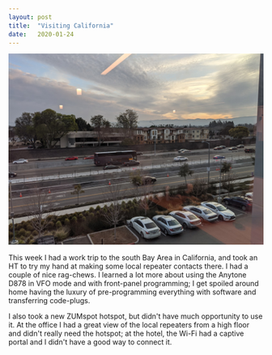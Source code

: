 ```yaml
---
layout: post
title:  "Visiting California"
date:   2020-01-24
---
```

![View of a Sunnyvale highway](/assets/2020-01-23-sunnyvale.jpg)

This week I had a work trip to the south Bay Area in California, and took an HT to try my hand at
making some local repeater contacts there. I had a couple of nice rag-chews. I learned a lot more
about using the Anytone D878 in VFO mode and with front-panel programming; I get spoiled around home
having the luxury of pre-programming everything with software and transferring code-plugs.

I also took a new ZUMspot hotspot, but didn't have much opportunity to use it. At the office I had a
great view of the local repeaters from a high floor and didn't really need the hotspot; at the
hotel, the Wi-Fi had a captive portal and I didn't have a good way to connect it.

